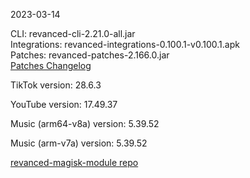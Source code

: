 2023-03-14
  
CLI: revanced-cli-2.21.0-all.jar  
Integrations: revanced-integrations-0.100.1-v0.100.1.apk  
Patches: revanced-patches-2.166.0.jar  
[Patches Changelog](https://github.com/revanced/revanced-patches/releases/tag/v2.166.0)  

TikTok version: 28.6.3  

YouTube version: 17.49.37  

Music (arm64-v8a) version: 5.39.52  

Music (arm-v7a) version: 5.39.52  

[revanced-magisk-module repo](https://github.com/j-hc/revanced-magisk-module)
